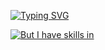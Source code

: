 [![Typing SVG](https://readme-typing-svg.demolab.com?font=Fira+Code&size=28&pause=1000&color=5498A9&vCenter=true&random=false&width=435&lines=Hello!+%F0%9F%91%8B+;My+name+is+Anastasia++%F0%9F%91%A9;%F0%9F%92%BB++Fullstack+web+developer;Located+in+Almere%2C+NL++%F0%9F%87%B3%F0%9F%87%B1)](https://git.io/typing-svg)

[![But I have skills in](https://skillicons.dev/icons?i=js,html,css,js,react,ts,figma,git,mongodb,mysql,sqlite,supabase,prisma,redux,sass,materialui )](https://skillicons.dev)
<!--START_SECTION:readme-info-->
<!--END_SECTION:readme-info-->

<!--START_SECTION_PROFILE_VIEWS:readme-info-->
<!--END_SECTION_PROFILE_VIEWS:readme-info-->

<!--START_SECTION_LINES_OF_CODE:readme-info-->
<!--END_SECTION_LINES_OF_CODE:readme-info-->

<!--START_CONTRIBUTIONS:readme-info-->
<!--END_CONTRIBUTIONS:readme-info-->

<!--START_SECTION_DAILY_COMMIT:readme-info-->
<!--END_SECTION_DAILY_COMMIT:readme-info-->

<!--START_SECTION_WEEKLY_COMMIT:readme-info-->
<!--END_SECTION_WEEKLY_COMMIT:readme-info-->

<!--START_SECTION_LANGUAGE:readme-info-->
<!--END_SECTION_LANGUAGE:readme-info-->


